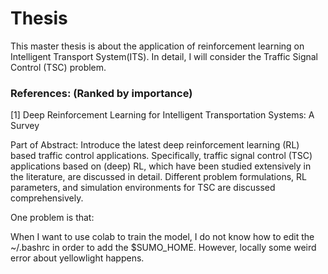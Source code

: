 # Thesis

This master thesis is about the application of reinforcement learning on Intelligent Transport System(ITS). In detail, I will consider the Traffic Signal Control (TSC) problem. 

### References: (Ranked by importance)

[1] Deep Reinforcement Learning for Intelligent Transportation Systems: A Survey

Part of Abstract: Introduce the latest deep reinforcement learning (RL) based traffic control applications. Specifically, traffic signal control (TSC) applications based on (deep) RL, which have been studied extensively in the literature, are discussed in detail. Different problem formulations, RL parameters, and simulation environments for TSC are discussed comprehensively.   


One problem is that:

When I want to use colab to train the model, I do not know how to edit the ~/.bashrc in order to add the $SUMO_HOME. However, locally some weird error about yellowlight happens.
